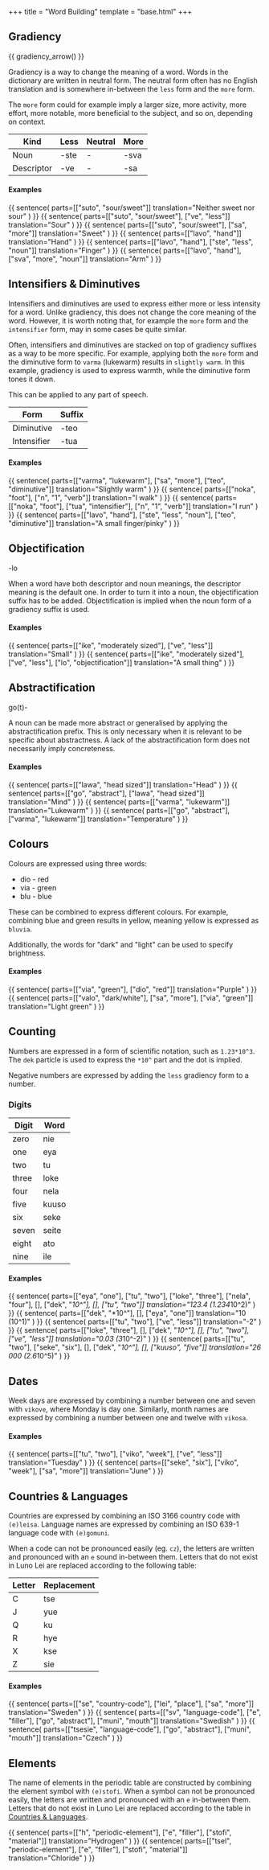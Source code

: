+++
title = "Word Building"
template = "base.html"
+++
## Gradiency

{{ gradiency_arrow() }}

Gradiency is a way to change the meaning of a word.
Words in the dictionary are written in neutral form.
The neutral form often has no English translation
and is somewhere in-between the `less` form and the `more` form.

The `more` form could for example imply a larger
size, more activity, more effort, more notable, more
beneficial to the subject, and so on, depending on
context.

| Kind       | Less | Neutral | More |
| ---------- | ---- | ------- | ---- |
| Noun       | -ste | -       | -sva |
| Descriptor | -ve  | -       | -sa  |

#### Examples
{{ sentence(
    parts=[["suto", "sour/sweet"]]
    translation="Neither sweet nor sour"
) }}
{{ sentence(
    parts=[["suto", "sour/sweet"], ["ve", "less"]]
    translation="Sour"
) }}
{{ sentence(
    parts=[["suto", "sour/sweet"], ["sa", "more"]]
    translation="Sweet"
) }}
{{ sentence(
    parts=[["lavo", "hand"]]
    translation="Hand"
) }}
{{ sentence(
    parts=[["lavo", "hand"], ["ste", "less", "noun"]]
    translation="Finger"
) }}
{{ sentence(
    parts=[["lavo", "hand"], ["sva", "more", "noun"]]
    translation="Arm"
) }}

## Intensifiers & Diminutives

Intensifiers and diminutives are used to express
either more or less intensity for a word. 
Unlike gradiency, this does not change the core
meaning of the word. However, it is worth noting
that, for example the `more` form and the `intensifier` form, may in some cases be quite similar.

Often, intensifiers and diminutives are stacked
on top of gradiency suffixes as a way to be more
specific. For example, applying both the `more`
form and the diminutive form to `varma` (lukewarm)
results in `slightly warm`. In this example,
gradiency is used to express warmth, while the
diminutive form tones it down.

This can be applied to any part of speech.

| Form        | Suffix |
| ----------- | ------ |
| Diminutive  | -teo   |
| Intensifier | -tua   |

#### Examples
{{ sentence(
    parts=[["varma", "lukewarm"], ["sa", "more"], ["teo", "diminutive"]]
    translation="Slightly warm"
) }}
{{ sentence(
    parts=[["noka", "foot"], ["n", "1", "verb"]]
    translation="I walk"
) }}
{{ sentence(
    parts=[["noka", "foot"], ["tua", "intensifier"], ["n", "1", "verb"]]
    translation="I run"
) }}
{{ sentence(
    parts=[["lavo", "hand"], ["ste", "less", "noun"], ["teo", "diminutive"]]
    translation="A small finger/pinky"
) }}

## Objectification

<span class="suffix">-lo</span>

When a word have both descriptor and noun
meanings, the descriptor meaning is the default
one. In order to turn it into a noun, the
objectification suffix has to be added.
Objectification is implied when
the noun form of a gradiency suffix is
used.

#### Examples
{{ sentence(
    parts=[["ike", "moderately sized"], ["ve", "less"]]
    translation="Small"
) }}
{{ sentence(
    parts=[["ike", "moderately sized"], ["ve", "less"], ["lo", "objectification"]]
    translation="A small thing"
) }}

## Abstractification

<span class="prefix">go(t)-</span>

A noun can be made more abstract or generalised by
applying the abstractification prefix. This is
only necessary when it is relevant to be specific
about abstractness. A lack of the abstractification
form does not necessarily imply concreteness.

#### Examples
{{ sentence(
    parts=[["lawa", "head sized"]]
    translation="Head"
) }}
{{ sentence(
    parts=[["go", "abstract"], ["lawa", "head sized"]]
    translation="Mind"
) }}
{{ sentence(
    parts=[["varma", "lukewarm"]]
    translation="Lukewarm"
) }}
{{ sentence(
    parts=[["go", "abstract"], ["varma", "lukewarm"]]
    translation="Temperature"
) }}

## Colours

Colours are expressed using three words:

* dio - red
* via - green
* blu - blue

These can be combined to express different
colours. For example, combining blue and
green results in yellow, meaning yellow is
expressed as `bluvia`.

Additionally, the words for "dark" and "light"
can be used to specify brightness.

#### Examples
{{ sentence(
    parts=[["via", "green"], ["dio", "red"]]
    translation="Purple"
) }}
{{ sentence(
    parts=[["valo", "dark/white"], ["sa", "more"], ["via", "green"]]
    translation="Light green"
) }}

## Counting

Numbers are expressed in a form of scientific
notation, such as `1.23*10^3`. The `dek` particle
is used to express the `*10^` part and the dot is
implied.

Negative numbers are expressed by adding the `less`
gradiency form to a number.

### Digits

| Digit | Word  |
| ----- | ----- |
| zero  | nie   |
| one   | eya   |
| two   | tu    |
| three | loke  |
| four  | nela  |
| five  | kuuso |
| six   | seke  |
| seven | seite |
| eight | ato   |
| nine  | ile   |

#### Examples
{{ sentence(
    parts=[["eya", "one"], ["tu", "two"], ["loke", "three"], ["nela", "four"], [], ["dek", "*10^"], [], ["tu", "two"]]
    translation="123.4 (1.234*10^2)"
) }}
{{ sentence(
    parts=[["dek", "*10^"], [], ["eya", "one"]]
    translation="10 (10^1)"
) }}
{{ sentence(
    parts=[["tu", "two"], ["ve", "less"]]
    translation="-2"
) }}
{{ sentence(
    parts=[["loke", "three"], [], ["dek", "*10^"], [], ["tu", "two"], ["ve", "less"]]
    translation="0.03 (3*10^-2)"
) }}
{{ sentence(
    parts=[["tu", "two"], ["seke", "six"], [], ["dek", "*10^"], [], ["kuuso", "five"]]
    translation="26 000 (2.6*10^5)"
) }}

## Dates

Week days are expressed by combining a number between one
and seven with `vikove`, where Monday is day one.
Similarly, month names are expressed by combining a number
between one and twelve with `vikosa`.

#### Examples
{{ sentence(
    parts=[["tu", "two"], ["viko", "week"], ["ve", "less"]]
    translation="Tuesday"
) }}
{{ sentence(
    parts=[["seke", "six"], ["viko", "week"], ["sa", "more"]]
    translation="June"
) }}

## Countries & Languages

Countries are expressed by combining an ISO 3166 country
code with `(e)leisa`. Language names are expressed
by combining an ISO 639-1 language code with `(e)gomuni`.

When a code can not be pronounced easily (eg. `cz`),
the letters are written and pronounced with an `e` sound
in-between them. Letters that do not exist in Luno Lei
are replaced according to the following table:

| Letter | Replacement |
| ------ | ----------- |
| C      | tse         |
| J      | yue         |
| Q      | ku          |
| R      | hye         |
| X      | kse         |
| Z      | sie         |

#### Examples
{{ sentence(
    parts=[["se", "country-code"], ["lei", "place"], ["sa", "more"]]
    translation="Sweden"
) }}
{{ sentence(
    parts=[["sv", "language-code"], ["e", "filler"], ["go", "abstract"], ["muni", "mouth"]]
    translation="Swedish"
) }}
{{ sentence(
    parts=[["tsesie", "language-code"], ["go", "abstract"], ["muni", "mouth"]]
    translation="Czech"
) }}

## Elements

The name of elements in the periodic table are constructed
by combining the element symbol with `(e)stofi`. When
a symbol can not be pronounced easily, the letters are
written and pronounced with an `e` in-between them. Letters
that do not exist in Luno Lei are replaced according to
the table in [Countries & Languages](#countries-languages).

{{ sentence(
    parts=[["h", "periodic-element"], ["e", "filler"], ["stofi", "material"]]
    translation="Hydrogen"
) }}
{{ sentence(
    parts=[["tsel", "periodic-element"], ["e", "filler"], ["stofi", "material"]]
    translation="Chloride"
) }}